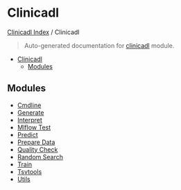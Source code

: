 # Clinicadl

[Clinicadl Index](../README.md#clinicadl-index) /
Clinicadl

> Auto-generated documentation for [clinicadl](../../clinicadl/__init__.py) module.

- [Clinicadl](#clinicadl)
  - [Modules](#modules)

## Modules

- [Cmdline](./cmdline.md)
- [Generate](generate/index.md)
- [Interpret](interpret/index.md)
- [Mlflow Test](./mlflow_test.md)
- [Predict](predict/index.md)
- [Prepare Data](prepare_data/index.md)
- [Quality Check](quality_check/index.md)
- [Random Search](random_search/index.md)
- [Train](train/index.md)
- [Tsvtools](tsvtools/index.md)
- [Utils](utils/index.md)